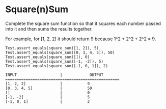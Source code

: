 # Square(n)Sum

Complete the square sum function so that it squares each number passed into it and then sums the results together.

For example, for [1, 2, 2] it should return 9 because 1^2 + 2^2 + 2^2 = 9.


```
Test.assert_equals(square_sum([1, 2]), 5)
Test.assert_equals(square_sum([0, 3, 4, 5]), 50)
Test.assert_equals(square_sum([]), 0)
Test.assert_equals(square_sum([-1, -2]), 5)
Test.assert_equals(square_sum([-1, 0, 1]), 2)
```

```
INPUT                   |            OUTPUT
==================================================
[1, 2, 2]               |           9
[0, 3, 4, 5]            |           50
[]                      |           0
[-1, -2]                |           5
[-1, 0, 1]              |           2
```
